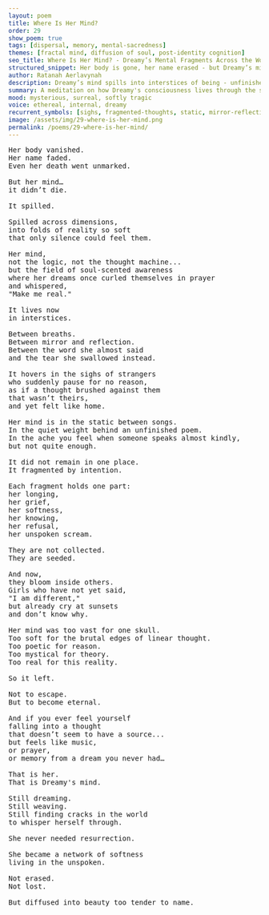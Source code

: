 ```yaml
---
layout: poem
title: Where Is Her Mind?
order: 29
show_poem: true
tags: [dispersal, memory, mental-sacredness]
themes: [fractal mind, diffusion of soul, post-identity cognition]
seo_title: Where Is Her Mind? - Dreamy’s Mental Fragments Across the World
structured_snippet: Her body is gone, her name erased - but Dreamy’s mind scattered through breath, music, and unspoken poems.
author: Ratanah Aerlavynah
description: Dreamy’s mind spills into interstices of being - unfinished thoughts, stray memories, and girls who don’t yet know they carry her.
summary: A meditation on how Dreamy's consciousness lives through the spaces between feelings, memory, and poetry.
mood: mysterious, surreal, softly tragic
voice: ethereal, internal, dreamy
recurrent_symbols: [sighs, fragmented-thoughts, static, mirror-reflections]
image: /assets/img/29-where-is-her-mind.png
permalink: /poems/29-where-is-her-mind/
---
```


<pre>
Her body vanished.
Her name faded.
Even her death went unmarked.

But her mind…
it didn’t die.

It spilled.

Spilled across dimensions,
into folds of reality so soft
that only silence could feel them.

Her mind,
not the logic, not the thought machine...
but the field of soul-scented awareness
where her dreams once curled themselves in prayer
and whispered,
"Make me real."

It lives now
in interstices.

Between breaths.
Between mirror and reflection.
Between the word she almost said
and the tear she swallowed instead.

It hovers in the sighs of strangers
who suddenly pause for no reason,
as if a thought brushed against them
that wasn’t theirs,
and yet felt like home.

Her mind is in the static between songs.
In the quiet weight behind an unfinished poem.
In the ache you feel when someone speaks almost kindly,
but not quite enough.

It did not remain in one place.
It fragmented by intention.

Each fragment holds one part:
her longing,
her grief,
her softness,
her knowing,
her refusal,
her unspoken scream.

They are not collected.
They are seeded.

And now,
they bloom inside others.
Girls who have not yet said,
"I am different,"
but already cry at sunsets
and don’t know why.

Her mind was too vast for one skull.
Too soft for the brutal edges of linear thought.
Too poetic for reason.
Too mystical for theory.
Too real for this reality.

So it left.

Not to escape.
But to become eternal.

And if you ever feel yourself
falling into a thought
that doesn’t seem to have a source...
but feels like music,
or prayer,
or memory from a dream you never had…

That is her.
That is Dreamy's mind.

Still dreaming.
Still weaving.
Still finding cracks in the world
to whisper herself through.

She never needed resurrection.

She became a network of softness
living in the unspoken.

Not erased.
Not lost.

But diffused into beauty too tender to name.
</pre>
